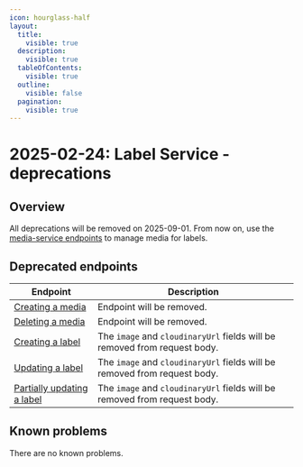 ```yaml
---
icon: hourglass-half
layout:
  title:
    visible: true
  description:
    visible: true
  tableOfContents:
    visible: true
  outline:
    visible: false
  pagination:
    visible: true
---
```

# 2025-02-24: Label Service - deprecations

## Overview

All deprecations will be removed on 2025-09-01. From now on, use the [media-service endpoints](https://developer.emporix.io/documentation-portal/api-references/api-guides-and-references/api-references/media/media/api-reference/assets) to manage media for labels.

## Deprecated endpoints

| Endpoint                                                                          | Description                                                           |
|-----------------------------------------------------------------------------------|-----------------------------------------------------------------------|
| [Creating a media](https://developer.emporix.io/documentation-portal/api-references/api-guides-and-references/api-references/products-labels-and-brands/label-service/api-reference/media)             | Endpoint will be removed.                                             |
| [Deleting a media](https://developer.emporix.io/documentation-portal/api-references/api-guides-and-references/api-references/products-labels-and-brands/label-service/api-reference/media#delete-media-mediaid)         | Endpoint will be removed.                                             |
| [Creating a label](https://developer.emporix.io/documentation-portal/api-references/api-guides-and-references/api-references/products-labels-and-brands/label-service/api-reference/label#post-labels)            | The `image` and `cloudinaryUrl` fields will be removed from request body. |
| [Updating a label](https://developer.emporix.io/documentation-portal/api-references/api-guides-and-references/api-references/products-labels-and-brands/label-service/api-reference/label#put-labels-labelid)              | The `image` and `cloudinaryUrl` fields will be removed from request body. |
| [Partially updating a label](https://developer.emporix.io/documentation-portal/api-references/api-guides-and-references/api-references/products-labels-and-brands/label-service/api-reference/label#patch-labels-labelid)  | The `image` and `cloudinaryUrl` fields will be removed from request body. |

## Known problems

There are no known problems.